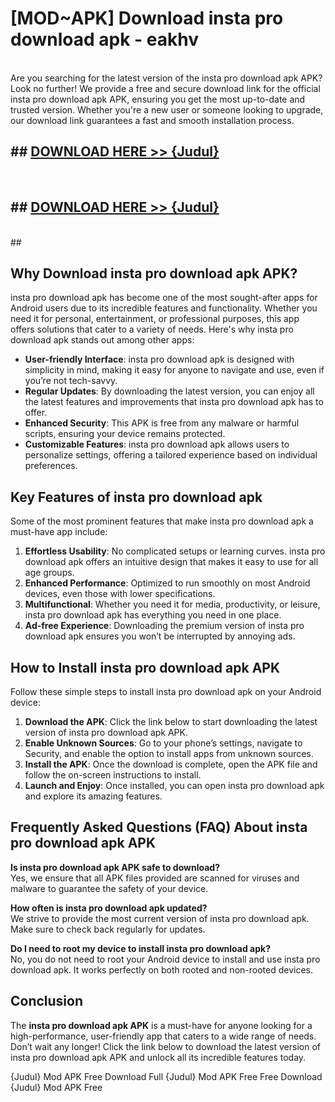# [MOD~APK] Download insta pro download apk - eakhv <br>
<br>
Are you searching for the latest version of the insta pro download apk APK? Look no further! We provide a free and secure download link for the official insta pro download apk APK, ensuring you get the most up-to-date and trusted version. Whether you're a new user or someone looking to upgrade, our download link guarantees a fast and smooth installation process.


## ##  [DOWNLOAD HERE >> {Judul}](https://geoflix.me/watch.php?title=insta_pro_download_apk&ref=git)
  <br>

##  ## [DOWNLOAD HERE >> {Judul}](https://geoflix.me/watch.php?title=insta_pro_download_apk&ref=git)
  <br>
  ##



## Why Download insta pro download apk APK?

insta pro download apk has become one of the most sought-after apps for Android users due to its incredible features and functionality. Whether you need it for personal, entertainment, or professional purposes, this app offers solutions that cater to a variety of needs. Here's why insta pro download apk stands out among other apps:

- **User-friendly Interface**: insta pro download apk is designed with simplicity in mind, making it easy for anyone to navigate and use, even if you’re not tech-savvy.
- **Regular Updates**: By downloading the latest version, you can enjoy all the latest features and improvements that insta pro download apk has to offer.
- **Enhanced Security**: This APK is free from any malware or harmful scripts, ensuring your device remains protected.
- **Customizable Features**: insta pro download apk allows users to personalize settings, offering a tailored experience based on individual preferences.

## Key Features of insta pro download apk

Some of the most prominent features that make insta pro download apk a must-have app include:

1. **Effortless Usability**: No complicated setups or learning curves. insta pro download apk offers an intuitive design that makes it easy to use for all age groups.
2. **Enhanced Performance**: Optimized to run smoothly on most Android devices, even those with lower specifications.
3. **Multifunctional**: Whether you need it for media, productivity, or leisure, insta pro download apk has everything you need in one place.
4. **Ad-free Experience**: Downloading the premium version of insta pro download apk ensures you won’t be interrupted by annoying ads.

## How to Install insta pro download apk APK

Follow these simple steps to install insta pro download apk on your Android device:

1. **Download the APK**: Click the link below to start downloading the latest version of insta pro download apk APK.
2. **Enable Unknown Sources**: Go to your phone’s settings, navigate to Security, and enable the option to install apps from unknown sources.
3. **Install the APK**: Once the download is complete, open the APK file and follow the on-screen instructions to install.
4. **Launch and Enjoy**: Once installed, you can open insta pro download apk and explore its amazing features.

## Frequently Asked Questions (FAQ) About insta pro download apk APK

**Is insta pro download apk APK safe to download?**  
Yes, we ensure that all APK files provided are scanned for viruses and malware to guarantee the safety of your device.

**How often is insta pro download apk updated?**  
We strive to provide the most current version of insta pro download apk. Make sure to check back regularly for updates.

**Do I need to root my device to install insta pro download apk?**  
No, you do not need to root your Android device to install and use insta pro download apk. It works perfectly on both rooted and non-rooted devices.

## Conclusion

The **insta pro download apk APK** is a must-have for anyone looking for a high-performance, user-friendly app that caters to a wide range of needs. Don’t wait any longer! Click the link below to download the latest version of insta pro download apk APK and unlock all its incredible features today.

{Judul} Mod APK Free
Download Full {Judul} Mod APK Free
Free Download {Judul} Mod APK Free

